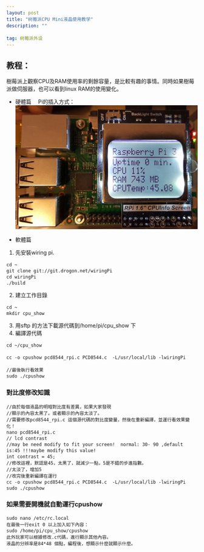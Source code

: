 ```yaml
---
layout: post
title: "树莓派CPU Mini液晶使用教学"
description: ""

tag: 树莓派外设
---
```




## 教程：

樹莓派上觀察CPU及RAM使用率的剩餘容量，是比較有趣的事情。同時如果樹莓派做伺服器，也可以看到linux RAM的使用變化。

* 硬體篇
　Pi的插入方式： 
　![img](/images/posts/cpuinfo/1.jpg)

* 軟體篇
 1. 先安裝wiring pi.

```
cd ~
git clone git://git.drogon.net/wiringPi
cd wiringPi
./build
```

2. 建立工作目錄
```
cd ~
mkdir cpu_show
```
3. 用sftp 的方法下載源代碼到/home/pi/cpu_show 下
4. 編譯源代碼
```
cd ~/cpu_show

cc -o cpushow pcd8544_rpi.c PCD8544.c  -L/usr/local/lib -lwiringPi

//最後執行看效果
sudo ./cpushow
```

### 對比度修改知識
```
//由於每個液晶的明暗對比度有差異，如果大家發現
//顯示的內容太黑了。或者顯示的內容太淡了。
//需要修改pcd8544_rpi.c 這個源代碼的對比度變量，然後在重新編譯，並運行看效果變化！
nano pcd8544_rpi.c
// lcd contrast
//may be need modify to fit your screen!  normal: 30- 90 ,default is:45 !!!maybe modify this value!
int contrast = 45;
//修改這裡，默認是45，太黑了，就減少一點，5是不錯的步進指數。
//太淡了，增加5
//改完後重新編譯在運行
cc -o cpushow pcd8544_rpi.c PCD8544.c  -L/usr/local/lib -lwiringPi
sudo ./cpushow
```


### 如果需要開機就自動運行cpushow
```
sudo nano /etc/rc.local
在最後一行exi​​t 0 以上加入如下內容：
sudo /home/pi/cpu_show/cpushow
此外玩家可以根據修改.c代碼，進行顯示其他內容。
液晶的分辨率是84*48 個點，編程後，想顯示什麼就顯示什麼。
```